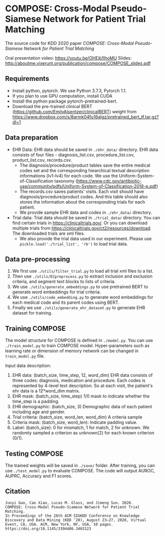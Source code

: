 # COMPOSE: Cross-Modal Pseudo-Siamese Network for Patient Trial Matching

The source code for KDD 2020 paper *COMPOSE: Cross-Modal Pseudo-Siamese Network for Patient Trial Matching*

Oral presentation video: https://youtu.be/OHEjb1IhoMU
Slides: http://aboutme.vixerunt.org/publication/compose/COMPOSE_slides.pdf

## Requirements

* Install python, pytorch. We use Python 3.7.3, Pytorch 1.1.
* If you plan to use GPU computation, install CUDA
* Install the python package pytorch-pretrained-bert. 
* Download the pre-trained clinical BERT (https://github.com/EmilyAlsentzer/clinicalBERT) weight from 
https://www.dropbox.com/s/8armk04fu16algz/pretrained_bert_tf.tar.gz?dl=1

## Data preparation

* EHR Data: EHR data should be saved in ```./ehr_data/``` directory. EHR data consists of four files - diagnosis_list.csv, procedure_list.csv, product_list.csv, records.csv. 
    * The diagnosis/procedure/product tables save the entire medical codes set and the corresponding hiearchical textual description informations (lv1-lv4) for each code. We use the Uniform-System-of-Classification taxonomy (https://www.cdc.gov/antibiotic-use/community/pdfs/Uniform-System-of-Classification-2018-p.pdf)
    * The records.csv saves patients' visits. Each visit should have diagnosis/procedure/product codes. And this table should also stores the information about the corresponding trials for each patient.
    * We provide sample EHR data and codes in ```./ehr_data/``` directory.
* Trial data: Trial data should be saved in ```./trial_data/``` directory. You can find certain trials in https://clinicaltrials.gov/. Or you can download multiple trials from https://clinicaltrials.gov/ct2/resources/download. The downloaded trials are xml files.
    * We also provide the trial data used in our experiment. Please use ```pickle.load('./trial_list', 'rb')``` to load trial data.

## Data pre-processing
1. We first use ```./utils/filter_trial.py``` to load all trial xml files to a list.
2. Then use ```./utils/ECpreprocess.py``` to extract inclusion and exclusion criteria, and segment text blocks to lists of criteria.
3. We use ```./utils/generate_embeddings.py``` to use pretrained BERT to generate word embeddings for trial criteria.
4. We use ```./utils/code_embedding.py``` to generate word embeddings for each medical code and its parent codes using BERT.
5. Finally we use ```./utils/generate_ehr_dataset.py``` to generate EHR dataset for training.

## Training COMPOSE

The model structure for COMPOSE is defined in ```./model.py```. You can use ```./train_model.py``` to train COMPOSE model. Hyper-parameters such as learning rate or dimension of memory network can be changed in ```train_model.py``` file.

Input data description:
1. EHR data: (batch_size, time_step, 12, word_dim)
EHR data consists of three codes: diagnosis, medication and procedure. Each codes is represented by 4-level text description. So at each visit, the patient's ehr data is a 12*word_dim matrix.
2. EHR mask: (batch_size, time_step) 1/0 mask to indicate whether the time_step is a padding.
3. EHR demographic: (batch_size, 3) Demographic data of each patient including age and gender.
4. Trial criteria: (batch_size, word_len, word_dim) A criteria sample
5. Criteria mask: (batch_size, word_len): Indicate padding value.
6. Label: (batch_size): 0 for mismatch, 1 for match, 2 for unknown. We randomly sampled a criterion as unknown(2) for each known criterion (0/1).

## Testing COMPOSE

The trained weights will be saved in ```./save/``` folder. After training, you can use ```./test_model.py``` to evaluate COMPOSE. The code will output AUROC, AUPRC, Accuracy and F1 scores. 

## Citation
```
Junyi Gao, Cao Xiao, Lucas M. Glass, and Jimeng Sun. 2020. 
COMPOSE: Cross-Modal Pseudo-Siamese Network for Patient Trial Matching. 
In Proceedings of the 26th ACM SIGKDD Conference on Knowledge Discovery and Data Mining (KDD ’20), August 23–27, 2020, Virtual Event, CA, USA. ACM, New York, NY, USA, 10 pages. 
https://doi.org/10.1145/3394486.3403123
```
